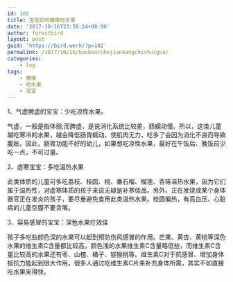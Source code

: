 ```yaml
---
id: 102
title: 宝宝如何健康吃水果
date: '2017-10-16T23:58:24+08:00'
author: forestbird
layout: post
guid: 'https://bird.work/?p=102'
permalink: /2017/10/16/baobaoruhejiankangchishuiguo/
categories:
    - log
tags:
    - 健康
    - 吃水果
    - 宝宝
---
```


1、气虚脾虚的宝宝：少吃凉性水果。

气虚，一般是指体弱;而脾虚，是说消化系统比较差，肠蠕动慢。所以，这类儿童越吃寒冷的水果，越会降低肠胃蠕动，使肌肉无力，吃多了会因为消化不良而导致腹胀。因此，肠胃功能不好的幼儿，如果想吃凉性水果，最好在午饭后、晚饭前少吃一点，不可过量。

2、虚寒宝宝：多吃温热水果

此类体质的儿童可多吃荔枝、桂圆、桃、番石榴、榴莲、杏等温热水果，因为它们属于温热性，对虚寒体质的孩子来说无疑是补寒佳品。另外，正在发烧或某个身体器官正在发炎的孩子，要尽量避免食用此类温热水果。桂圆偏热，有高血压、心脏病的儿童空腹不要贪嘴。

3、容易感冒的宝宝：深色水果疗效佳

孩子多吃些颜色深的水果可以起到预防伤风感冒的作用。芒果、黄杏、黄桃等深色水果的维生素C含量都比较高，颜色浅的水果维生素C含量略低些，而维生素C含量比较高的水果还有枣、山楂、橘子、猕猴桃等。维生素C对于抗感冒、增加身体抵抗力能起到很大作用，很多人通过吃维生素C片来补充身体所需，其实不如直接吃水果来得快。